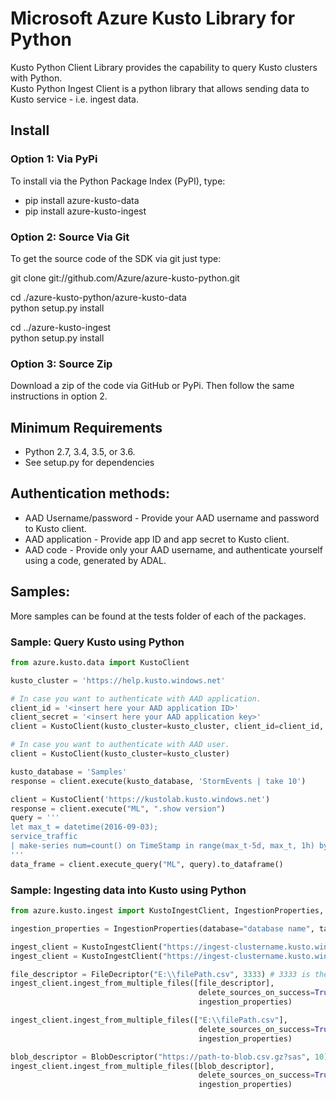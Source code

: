# Microsoft Azure Kusto Library for Python
Kusto Python Client Library provides the capability to query Kusto clusters with Python.<br>
Kusto Python Ingest Client is a python library that allows sending data to Kusto service - i.e. ingest data. 

## Install
### Option 1: Via PyPi
To install via the Python Package Index (PyPI), type:

* pip install azure-kusto-data
* pip install azure-kusto-ingest

### Option 2: Source Via Git
To get the source code of the SDK via git just type:

git clone git://github.com/Azure/azure-kusto-python.git

cd ./azure-kusto-python/azure-kusto-data<br>
python setup.py install

cd ../azure-kusto-ingest<br>
python setup.py install

### Option 3: Source Zip
Download a zip of the code via GitHub or PyPi. Then follow the same instructions in option 2.

## Minimum Requirements
* Python 2.7, 3.4, 3.5, or 3.6.
* See setup.py for dependencies

## Authentication methods:

* AAD Username/password - Provide your AAD username and password to Kusto client.
* AAD application - Provide app ID and app secret to Kusto client.
* AAD code - Provide only your AAD username, and authenticate yourself using a code, generated by ADAL.

## Samples:
More samples can be found at the tests folder of each of the packages.

### Sample: Query Kusto using Python

```python
from azure.kusto.data import KustoClient

kusto_cluster = 'https://help.kusto.windows.net'

# In case you want to authenticate with AAD application.
client_id = '<insert here your AAD application ID>'
client_secret = '<insert here your AAD application key>'
client = KustoClient(kusto_cluster=kusto_cluster, client_id=client_id, client_secret=client_secret)

# In case you want to authenticate with AAD user.
client = KustoClient(kusto_cluster=kusto_cluster)

kusto_database = 'Samples'
response = client.execute(kusto_database, 'StormEvents | take 10')

client = KustoClient('https://kustolab.kusto.windows.net')
response = client.execute("ML", ".show version")
query = '''
let max_t = datetime(2016-09-03);
service_traffic
| make-series num=count() on TimeStamp in range(max_t-5d, max_t, 1h) by OsVer
'''
data_frame = client.execute_query("ML", query).to_dataframe()
```

### Sample: Ingesting data into Kusto using Python

```python
from azure.kusto.ingest import KustoIngestClient, IngestionProperties, FileDescriptor, BlobDescriptor

ingestion_properties = IngestionProperties(database="database name", table="table name", format=DataFormat.csv)

ingest_client = KustoIngestClient("https://ingest-clustername.kusto.windows.net", username="username@microsoft.com")
ingest_client = KustoIngestClient("https://ingest-clustername.kusto.windows.net", client_id="aad app id", client_secret="secret")

file_descriptor = FileDecriptor("E:\\filePath.csv", 3333) # 3333 is the raw size of the data.
ingest_client.ingest_from_multiple_files([file_descriptor],
                                          delete_sources_on_success=True,
                                          ingestion_properties)  

ingest_client.ingest_from_multiple_files(["E:\\filePath.csv"],
                                          delete_sources_on_success=True,
                                          ingestion_properties)

blob_descriptor = BlobDescriptor("https://path-to-blob.csv.gz?sas", 10) # 10 is the raw size of the data.
ingest_client.ingest_from_multiple_files([blob_descriptor],
                                          delete_sources_on_success=True,
                                          ingestion_properties)
```